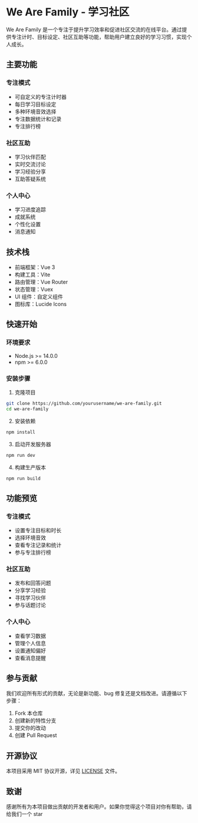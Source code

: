 # We Are Family - 学习社区

We Are Family 是一个专注于提升学习效率和促进社区交流的在线平台。通过提供专注计时、目标设定、社区互助等功能，帮助用户建立良好的学习习惯，实现个人成长。

## 主要功能

### 专注模式
- 可自定义的专注计时器
- 每日学习目标设定
- 多种环境音效选择
- 专注数据统计和记录
- 专注排行榜

### 社区互助
- 学习伙伴匹配
- 实时交流讨论
- 学习经验分享
- 互助答疑系统

### 个人中心
- 学习进度追踪
- 成就系统
- 个性化设置
- 消息通知

## 技术栈

- 前端框架：Vue 3
- 构建工具：Vite
- 路由管理：Vue Router
- 状态管理：Vuex
- UI 组件：自定义组件
- 图标库：Lucide Icons

## 快速开始

### 环境要求
- Node.js >= 14.0.0
- npm >= 6.0.0

### 安装步骤

1. 克隆项目
```bash
git clone https://github.com/yourusername/we-are-family.git
cd we-are-family
```

2. 安装依赖
```bash
npm install
```

3. 启动开发服务器
```bash
npm run dev
```

4. 构建生产版本
```bash
npm run build
```

## 功能预览

### 专注模式
- 设置专注目标和时长
- 选择环境音效
- 查看专注记录和统计
- 参与专注排行榜

### 社区互助
- 发布和回答问题
- 分享学习经验
- 寻找学习伙伴
- 参与话题讨论

### 个人中心
- 查看学习数据
- 管理个人信息
- 设置通知偏好
- 查看消息提醒

## 参与贡献

我们欢迎所有形式的贡献，无论是新功能、bug 修复还是文档改进。请遵循以下步骤：

1. Fork 本仓库
2. 创建新的特性分支
3. 提交你的改动
4. 创建 Pull Request

## 开源协议

本项目采用 MIT 协议开源，详见 [LICENSE](LICENSE) 文件。

## 致谢

感谢所有为本项目做出贡献的开发者和用户。如果你觉得这个项目对你有帮助，请给我们一个 star 
